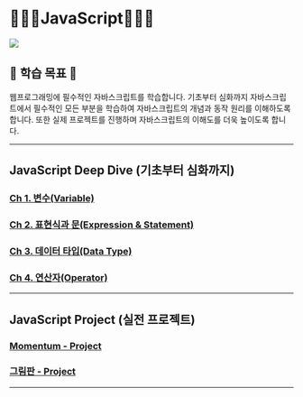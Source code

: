 # 🧑🏻‍💻JavaScript👩🏻‍💻

<img src ="https://user-images.githubusercontent.com/58673491/210299469-f0bdfa02-d812-478f-82df-e504a2db2c86.jpg">

## 🎯 학습 목표 🎯
웹프로그래밍에 필수적인 자바스크립트를 학습합니다. 기초부터 심화까지 자바스크립트에서 필수적인 모든 부분을 학습하여 자바스크립트의 개념과 동작 원리를 이해하도록 합니다. 또한 실제 프로젝트를 진행하며 자바스크립트의 이해도를 더욱 높이도록 합니다.

- - -
## JavaScript Deep Dive (기초부터 심화까지)
### [Ch 1. 변수(Variable)](https://tropical-pasta-efb.notion.site/01-Variable-792ee943eaba4b8193724312c772d0a8)
### [Ch 2. 표현식과 문(Expression & Statement)](https://tropical-pasta-efb.notion.site/02-9e02ef9f0d9a47d3a54894dde6de1194)
### [Ch 3. 데이터 타입(Data Type)](https://tropical-pasta-efb.notion.site/03-Data-Type-d8d29fc2c8884674acb0e792f53d9a4c)
### [Ch 4. 연산자(Operator)](https://tropical-pasta-efb.notion.site/04-Operator-2ed8775f5f984d229bf4ad3f1fe50890)

- - -
## JavaScript Project (실전 프로젝트)
### [Momentum - Project](https://kangdy25.github.io/StudyWithMe_Javascript/JavaScript_Momentum/index.html)
### [그림판 - Project](https://kangdy25.github.io/StudyWithMe_Javascript/JavaScript_Paint/index.html)
 

- - -
